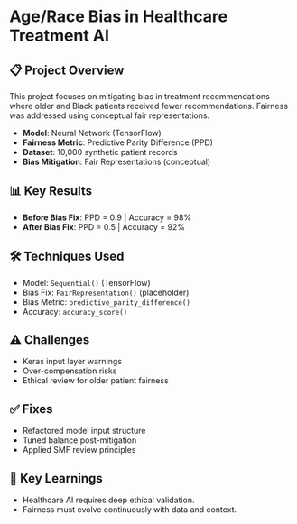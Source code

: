 # Age/Race Bias in Healthcare Treatment AI

## 📋 Project Overview
This project focuses on mitigating bias in treatment recommendations where older and Black patients received fewer recommendations. Fairness was addressed using conceptual fair representations.

- **Model**: Neural Network (TensorFlow)
- **Fairness Metric**: Predictive Parity Difference (PPD)
- **Dataset**: 10,000 synthetic patient records
- **Bias Mitigation**: Fair Representations (conceptual)

## 📊 Key Results
- **Before Bias Fix**: PPD = 0.9 | Accuracy = 98%
- **After Bias Fix**: PPD = 0.5 | Accuracy = 92%

## 🛠 Techniques Used
- Model: `Sequential()` (TensorFlow)
- Bias Fix: `FairRepresentation()` (placeholder)
- Bias Metric: `predictive_parity_difference()`
- Accuracy: `accuracy_score()`

## ⚠️ Challenges
- Keras input layer warnings
- Over-compensation risks
- Ethical review for older patient fairness

## ✅ Fixes
- Refactored model input structure
- Tuned balance post-mitigation
- Applied SMF review principles

## 🧠 Key Learnings
- Healthcare AI requires deep ethical validation.
- Fairness must evolve continuously with data and context.
